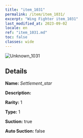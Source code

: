 ```yaml
---
title: "item_1031"
permalink: /item/item_1031/
excerpt: "Wing Fighter item_1031"
last_modified_at: 2023-09-02
locale: en
ref: "item_1031.md"
toc: false
classes: wide
---
```



 ![Unknown_1031](/images/item/Settlement_star_p.png)



## Details

 **Name:** *Settlement_star* 

 **Description:** 

 **Rarity:** 1 

 **Type:** 1 

 **Suction:** true 

 **Auto Suction:** false 


